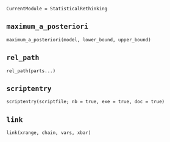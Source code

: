 ```@meta
CurrentModule = StatisticalRethinking
```

## `maximum_a_posteriori`
```@docs
maximum_a_posteriori(model, lower_bound, upper_bound)
```

## `rel_path`
```@docs
rel_path(parts...)
```

## `scriptentry`
```@docs
scriptentry(scriptfile; nb = true, exe = true, doc = true)
```

## `link`
```@docs
link(xrange, chain, vars, xbar) 
```
